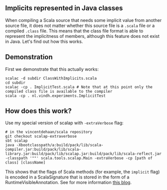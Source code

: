 Implicits represented in Java classes
---

When compiling a Scala source that needs some implicit value from another source file, it does not matter whether this source file is a `.scala` file or a compiled `.class` file. This means that the class file format is able to represent the implicitness of members, although this feature does not exist in Java. Let's find out how this works.

## Demonstration

First we demonstrate that this actually works:

```
scalac -d subdir ClassWithImplicits.scala
cd subdir
scalac -cp . ImplicitTest.scala # Note that at this point only the compiled class file is available to the compiler
scala -cp . nl.vindh.experiments.ImplicitTest
```

## How does this work?

Use my special version of scalap with `-extraVerbose` flag:

```
# in the vincentdehaan/scala repository
git checkout scalap-extraverbose
sbt scalap
java -Xbootclasspath/a:build/pack/lib/scala-compiler.jar:build/pack/lib/scala-library.jar:build/pack/lib/scalap.jar:build/pack/lib/scala-reflect.jar -classpath '""' scala.tools.scalap.Main -extraVerbose -cp [path of class] [className]
```

This shows that the flags of Scala methods (for example, the `implicit` flag) is encoded in a ScalaSignature that is stored in the form of a RuntimeVisibleAnnotation. See for more information [this blog](http://blog.vityuk.com/2010/12/how-scala-compiler-stores-meta.html).